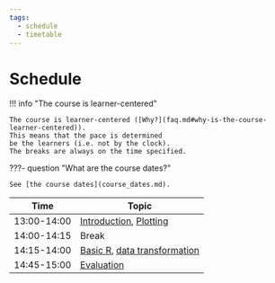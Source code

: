 ```yaml
---
tags:
  - schedule
  - timetable
---
```


# Schedule

!!! info "The course is learner-centered"

    The course is learner-centered ([Why?](faq.md#why-is-the-course-learner-centered)).
    This means that the pace is determined
    be the learners (i.e. not by the clock).
    The breaks are always on the time specified.

???- question "What are the course dates?"

    See [the course dates](course_dates.md).

<!-- markdownlint-disable MD013 --><!-- Tables cannot be split up over lines, hence will break 80 characters per line -->

Time        | Topic
------------|-----------------------------------------------------------------
13:00-14:00 | [Introduction](introduction/README.md), [Plotting](plotting/README.md)
14:00-14:15 | Break
14:15-14:00 | [Basic R](basic_r/README.md), [data transformation](data_transformation/README.md)
14:45-15:00 | [Evaluation](evaluation.md)

<!-- markdownlint-enable MD013 -->
